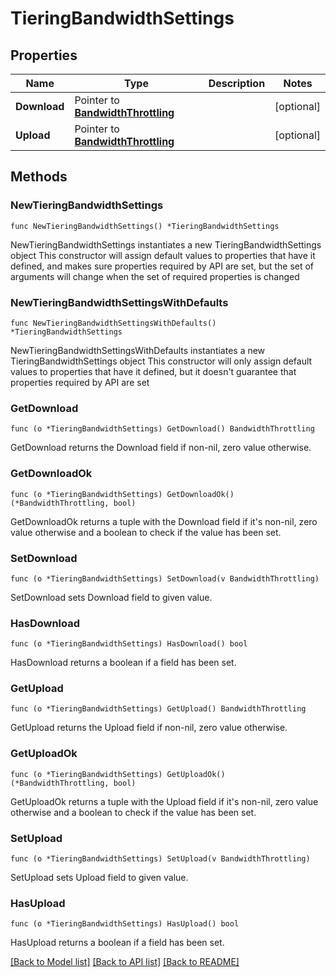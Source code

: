 # TieringBandwidthSettings

## Properties

Name | Type | Description | Notes
------------ | ------------- | ------------- | -------------
**Download** | Pointer to [**BandwidthThrottling**](BandwidthThrottling.md) |  | [optional] 
**Upload** | Pointer to [**BandwidthThrottling**](BandwidthThrottling.md) |  | [optional] 

## Methods

### NewTieringBandwidthSettings

`func NewTieringBandwidthSettings() *TieringBandwidthSettings`

NewTieringBandwidthSettings instantiates a new TieringBandwidthSettings object
This constructor will assign default values to properties that have it defined,
and makes sure properties required by API are set, but the set of arguments
will change when the set of required properties is changed

### NewTieringBandwidthSettingsWithDefaults

`func NewTieringBandwidthSettingsWithDefaults() *TieringBandwidthSettings`

NewTieringBandwidthSettingsWithDefaults instantiates a new TieringBandwidthSettings object
This constructor will only assign default values to properties that have it defined,
but it doesn't guarantee that properties required by API are set

### GetDownload

`func (o *TieringBandwidthSettings) GetDownload() BandwidthThrottling`

GetDownload returns the Download field if non-nil, zero value otherwise.

### GetDownloadOk

`func (o *TieringBandwidthSettings) GetDownloadOk() (*BandwidthThrottling, bool)`

GetDownloadOk returns a tuple with the Download field if it's non-nil, zero value otherwise
and a boolean to check if the value has been set.

### SetDownload

`func (o *TieringBandwidthSettings) SetDownload(v BandwidthThrottling)`

SetDownload sets Download field to given value.

### HasDownload

`func (o *TieringBandwidthSettings) HasDownload() bool`

HasDownload returns a boolean if a field has been set.

### GetUpload

`func (o *TieringBandwidthSettings) GetUpload() BandwidthThrottling`

GetUpload returns the Upload field if non-nil, zero value otherwise.

### GetUploadOk

`func (o *TieringBandwidthSettings) GetUploadOk() (*BandwidthThrottling, bool)`

GetUploadOk returns a tuple with the Upload field if it's non-nil, zero value otherwise
and a boolean to check if the value has been set.

### SetUpload

`func (o *TieringBandwidthSettings) SetUpload(v BandwidthThrottling)`

SetUpload sets Upload field to given value.

### HasUpload

`func (o *TieringBandwidthSettings) HasUpload() bool`

HasUpload returns a boolean if a field has been set.


[[Back to Model list]](../README.md#documentation-for-models) [[Back to API list]](../README.md#documentation-for-api-endpoints) [[Back to README]](../README.md)


